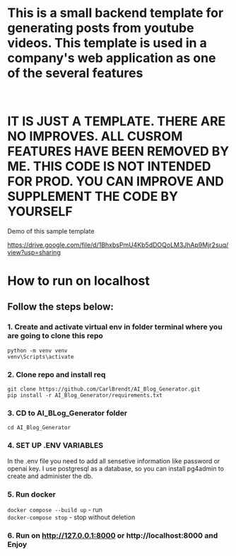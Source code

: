 # This is a small backend template for generating posts from youtube videos. This template is used in a company's web application as one of the several features
<br>

# IT IS JUST A TEMPLATE. THERE ARE NO IMPROVES. ALL CUSROM FEATURES HAVE BEEN REMOVED BY ME. THIS CODE IS NOT INTENDED FOR PROD. YOU CAN IMPROVE AND SUPPLEMENT THE CODE BY YOURSELF

Demo of this sample template <br>


https://drive.google.com/file/d/1BhxbsPmU4Kb5dDOQoLM3JhAp9Mjr2suq/view?usp=sharing

# How to run on localhost <br>

## Follow the steps below: <br>

### 1. Create and activate virtual env in folder terminal where you are going to clone this repo
   `python -m venv venv` <br>
   `venv\Scripts\activate` <br>
### 2. Clone repo and install req
  `git clone https://github.com/CarlBrendt/AI_Blog_Generator.git` <br>
  `pip install -r AI_Blog_Generator/requirements.txt`

### 3. CD to AI_BLog_Generator folder <br>
  `cd AI_Blog_Generator`

### 4. SET UP .ENV VARIABLES
In the .env file you need to add all sensetive information like password or openai key. I use postgresql as a database, so you can install pg4admin to create and administer the db. <br>

### 5. Run docker 
`docker compose --build up` - run <br>
`docker-compose stop` - stop without deletion

### 6. Run on http://127.0.0.1:8000 or http://localhost:8000 and Enjoy
